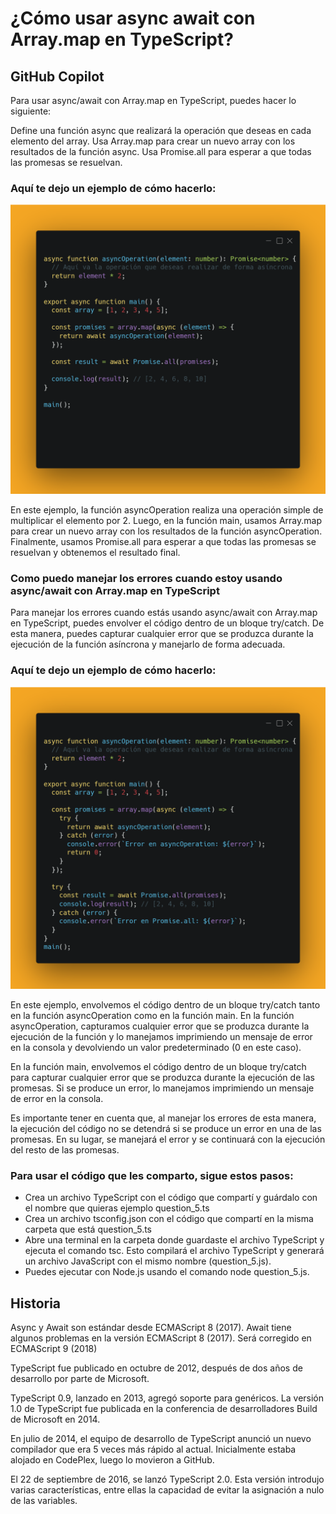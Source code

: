 # ¿Cómo usar async await con Array.map en TypeScript?

## GitHub Copilot

Para usar async/await con Array.map en TypeScript, puedes hacer lo siguiente:

Define una función async que realizará la operación que deseas en cada elemento del array.
Usa Array.map para crear un nuevo array con los resultados de la función async.
Usa Promise.all para esperar a que todas las promesas se resuelvan.

### Aquí te dejo un ejemplo de cómo hacerlo:

![](./snippets/asyncAwaitArrayMap.png)

En este ejemplo, la función asyncOperation realiza una operación simple de multiplicar el elemento por 2. Luego, en la función main, usamos Array.map para crear un nuevo array con los resultados de la función asyncOperation. Finalmente, usamos Promise.all para esperar a que todas las promesas se resuelvan y obtenemos el resultado final.

### Como puedo manejar los errores cuando estoy usando async/await con Array.map en TypeScript

Para manejar los errores cuando estás usando async/await con Array.map en TypeScript, puedes envolver el código dentro de un bloque try/catch. De esta manera, puedes capturar cualquier error que se produzca durante la ejecución de la función asíncrona y manejarlo de forma adecuada.

### Aquí te dejo un ejemplo de cómo hacerlo:

![](./snippets/asyncAwaitArrayMap2.png)

En este ejemplo, envolvemos el código dentro de un bloque try/catch tanto en la función asyncOperation como en la función main. En la función asyncOperation, capturamos cualquier error que se produzca durante la ejecución de la función y lo manejamos imprimiendo un mensaje de error en la consola y devolviendo un valor predeterminado (0 en este caso).

En la función main, envolvemos el código dentro de un bloque try/catch para capturar cualquier error que se produzca durante la ejecución de las promesas. Si se produce un error, lo manejamos imprimiendo un mensaje de error en la consola.

Es importante tener en cuenta que, al manejar los errores de esta manera, la ejecución del código no se detendrá si se produce un error en una de las promesas. En su lugar, se manejará el error y se continuará con la ejecución del resto de las promesas.

### Para usar el código que les comparto, sigue estos pasos:
 - Crea un archivo TypeScript con el código que compartí y guárdalo con el nombre que quieras ejemplo question_5.ts
 - Crea un archivo tsconfig.json con el código que compartí en la misma carpeta que está question_5.ts
 - Abre una terminal en la carpeta donde guardaste el archivo TypeScript y ejecuta el comando tsc. Esto compilará el archivo TypeScript y generará un archivo JavaScript con el mismo nombre (question_5.js).
 - Puedes ejecutar con Node.js usando el comando node question_5.js. 

## Historia
Async y Await son estándar desde ECMAScript 8 (2017).
Await tiene algunos problemas en la versión ECMAScript 8 (2017).
Será corregido en ECMAScript 9 (2018)

TypeScript fue publicado en octubre de 2012, después de dos años de desarrollo por parte de Microsoft.

TypeScript 0.9, lanzado en 2013, agregó soporte para genéricos. La versión 1.0 de TypeScript fue publicada en la conferencia de desarrolladores Build de Microsoft en 2014.

En julio de 2014, el equipo de desarrollo de TypeScript anunció un nuevo compilador que era 5 veces más rápido al actual. Inicialmente estaba alojado en CodePlex, luego lo movieron a GitHub.

El 22 de septiembre de 2016, se lanzó TypeScript 2.0. Esta versión introdujo varias características, entre ellas la capacidad de evitar la asignación a nulo de las variables.